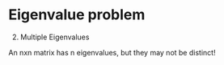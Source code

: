# Eigenvalue problem
2. Multiple Eigenvalues
   
An nxn matrix has n eigenvalues, but they may not be distinct!

